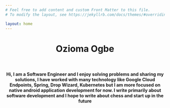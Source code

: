 ```yaml
---
# Feel free to add content and custom Front Matter to this file.
# To modify the layout, see https://jekyllrb.com/docs/themes/#overriding-theme-defaults

layout: home
---
```


<h1 align="center">Ozioma Ogbe </h1>
<br/>
<h4 align="center">Hi, I am a Software Engineer and I enjoy solving problems and sharing my solutions, 
I have worked with many technology like Google Cloud Endpoints, Spring, Drop Wizard, 
Kubernetes but I am more focused on native android application development for now. 
I write primarily about software development and I hope to write about chess and start up in the future</h4>
<br/><br/>


